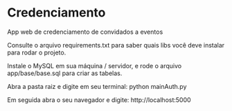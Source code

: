 # Credenciamento
 App web de credenciamento de convidados a eventos 

Consulte o arquivo requirements.txt para saber quais libs você deve instalar para rodar o projeto.

Instale o MySQL em sua máquina / servidor, e rode o arquivo app/base/base.sql para criar as tabelas.

Abra a pasta raiz e digite em seu terminal: python mainAuth.py <Enter>

Em seguida abra o seu navegador e digite: http://localhost:5000

